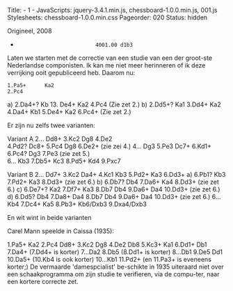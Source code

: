 Title: - 1 -
JavaScripts: jquery-3.4.1.min.js, chessboard-1.0.0.min.js, 001.js
Stylesheets: chessboard-1.0.0.min.css
Pageorder: 020
Status: hidden

Origineel, 2008


<div id="myBoard" style="width: 400px"></div>


 
+                              4001.00 d1b3

Laten we starten met de correctie van een studie van een der groot-ste Nederlandse componisten. Ik kan me niet meer herinneren of ik deze verrijking ooit gepubliceerd  heb. Daarom nu:

	1.Pa5+		Ka2
	2.Pc4
a)   2.Da4+? Kb 13. De4+ Ka2
4.Pc4 (Zie zet 2.)
b)  2.Dd5+? Ka1 3.Dd4+ Ka2 4.Da4+  Kb1 5.De4+ Ka2 6.Pc4+
(Zie zet 2.)

Er zijn nu zelfs twee varianten:










Variant A
	2...		Dd8+ 
	3.Kc2		Dg8
	4.De2		
4.Pd2? Dc8+ 5.Pc4 Dg8 6.De2+ (zie zei 4.)
	4... 		Dg3
	5.Pe3		Dc7+
	6.Kd1+		
6.Pc4? Dg3 7.Pe3 (zie zet 5.)  
	6...		Kb3
	7.Db5+		Kc3
	8.Pd5+		Kd4
	9.Pxc7

Variant B
	2...		Dd7+
	3.Kc2		Da4+
	4.Kc1		Kb3
	5.Pd2+		Ka3
	6.Dd3+
a) 6.Pb1? Kb3 7.Pd2+ Ka3 8.Dd3+ (zie zet 6.)
b) 6.Db7? Db4 7.Da6+ Ka4 8.Dd3+ (zie zet 6.)
c) 6.De7+? Ka2 7.Df7+ Ka3 8.Db7 Db4 9.Da6+ Da4 10.Dd3+ (zie zet 6.)
d) 6.Dd5? Db4 7.Da8+ Da4 8.Db7 Db4 9.Da6+ Da4 10.Dd3+ (zie zet 6.)
       6...		Kb4	
	7.Dc4+ 		Ka5
	8.Pb3+		Kb6/Dxb3
	9.Dxa4/Dxb3






En wit wint in beide varianten


Carel Mann speelde in Caissa (1935):

1.Pa5+ Ka2 2.Pc4 Dd8+ 3.Kc2 Dg8 4.De2 Db8 5.Kc3+ Ka1 6.Dd1+ Db1 7.Da4+ (7.Dd4+ is korter)  7...Da2 8.Db5 (8.Dd1+ is korter) 8...Db1 9.De5 Dd1 10.Da5+ (10.Kb4 is ook korter) 10...Kb1 11.Pd2+ (en 11.Pa3+ is eveneens korter;) 
De vermaarde  'damespcialist' be-schikte in 1935 uiteraard niet over een schaakprogramma om zijn studie te verifieren, via de compu-ter, naar een kortere correcte zet. 
































